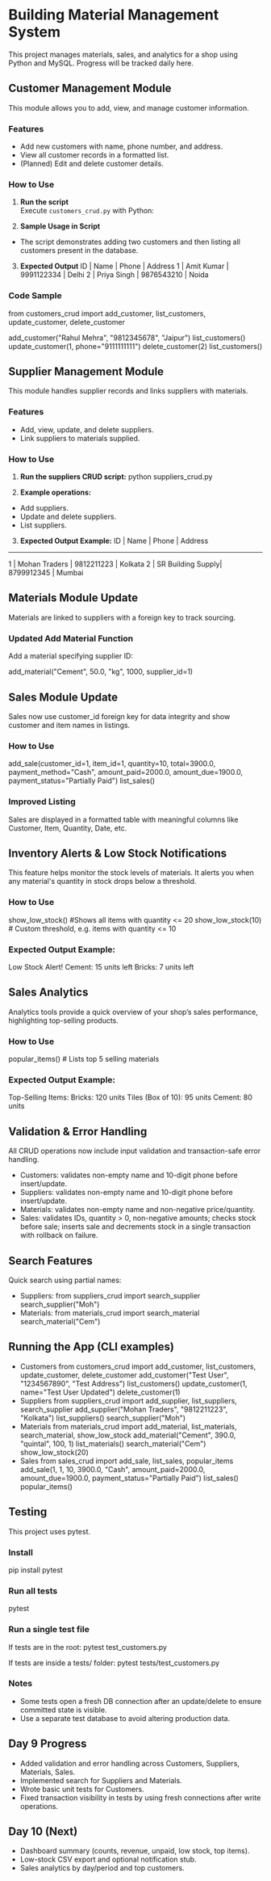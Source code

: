 # Building Material Management System

This project manages materials, sales, and analytics for a shop using Python and MySQL.
Progress will be tracked daily here.

## Customer Management Module

This module allows you to add, view, and manage customer information.

### Features

- Add new customers with name, phone number, and address.
- View all customer records in a formatted list.
- (Planned) Edit and delete customer details.

### How to Use

1. **Run the script**  
   Execute `customers_crud.py` with Python:


2. **Sample Usage in Script**
- The script demonstrates adding two customers and then listing all customers present in the database.

3. **Expected Output**
ID | Name | Phone | Address
1 | Amit Kumar | 9991122334 | Delhi
2 | Priya Singh | 9876543210 | Noida


### Code Sample
from customers_crud import add_customer, list_customers, update_customer, delete_customer

add_customer("Rahul Mehra", "9812345678", "Jaipur")
list_customers()
update_customer(1, phone="9111111111")
delete_customer(2)
list_customers()

## Supplier Management Module

This module handles supplier records and links suppliers with materials.

### Features
- Add, view, update, and delete suppliers.
- Link suppliers to materials supplied.

### How to Use

1. **Run the suppliers CRUD script:**
    python suppliers_crud.py

2. **Example operations:**
- Add suppliers.
- Update and delete suppliers.
- List suppliers.

3. **Expected Output Example:**
ID | Name              | Phone       | Address
-----------------------------------------------
1  | Mohan Traders     | 9812211223  | Kolkata
2  | SR Building Supply| 8799912345  | Mumbai

## Materials Module Update

Materials are linked to suppliers with a foreign key to track sourcing.

### Updated Add Material Function
Add a material specifying supplier ID:

add_material("Cement", 50.0, "kg", 1000, supplier_id=1)

## Sales Module Update

Sales now use customer_id foreign key for data integrity and show customer and item names in listings.

### How to Use

add_sale(customer_id=1, item_id=1, quantity=10, total=3900.0,
         payment_method="Cash", amount_paid=2000.0, amount_due=1900.0,
         payment_status="Partially Paid")
list_sales()

### Improved Listing
Sales are displayed in a formatted table with meaningful columns like Customer, Item, Quantity, Date, etc.

## Inventory Alerts & Low Stock Notifications

This feature helps monitor the stock levels of materials. It alerts you when any material's quantity in stock drops below a threshold.

### How to Use

show_low_stock()      #Shows all items with quantity <= 20
show_low_stock(10)    # Custom threshold, e.g. items with quantity <= 10

### Expected Output Example:

Low Stock Alert!
Cement: 15 units left
Bricks: 7 units left

## Sales Analytics

Analytics tools provide a quick overview of your shop’s sales performance, highlighting top-selling products.

### How to Use

popular_items()       # Lists top 5 selling materials

### Expected Output Example:

Top-Selling Items:
Bricks: 120 units
Tiles (Box of 10): 95 units
Cement: 80 units

## Validation & Error Handling
All CRUD operations now include input validation and transaction-safe error handling.
- Customers: validates non-empty name and 10-digit phone before insert/update.
- Suppliers: validates non-empty name and 10-digit phone before insert/update.
- Materials: validates non-empty name and non-negative price/quantity.
- Sales: validates IDs, quantity > 0, non-negative amounts; checks stock before sale; inserts sale and decrements stock in a single transaction with rollback on failure.

## Search Features
Quick search using partial names:
- Suppliers:
    from suppliers_crud import search_supplier
    search_supplier("Moh")
- Materials:
    from materials_crud import search_material
    search_material("Cem")


## Running the App (CLI examples)
- Customers
    from customers_crud import add_customer, list_customers, update_customer, delete_customer
    add_customer("Test User", "1234567890", "Test Address")
    list_customers()
    update_customer(1, name="Test User Updated")
    delete_customer(1)
- Suppliers
    from suppliers_crud import add_supplier, list_suppliers, search_supplier
    add_supplier("Mohan Traders", "9812211223", "Kolkata")
    list_suppliers()
    search_supplier("Moh")
- Materials
    from materials_crud import add_material, list_materials, search_material, show_low_stock
    add_material("Cement", 390.0, "quintal", 100, 1)
    list_materials()
    search_material("Cem")
    show_low_stock(20)
- Sales
    from sales_crud import add_sale, list_sales, popular_items
    add_sale(1, 1, 10, 3900.0, "Cash", amount_paid=2000.0, amount_due=1900.0, payment_status="Partially Paid")
    list_sales()
    popular_items()


## Testing
This project uses pytest.

### Install
pip install pytest

### Run all tests
pytest


### Run a single test file
If tests are in the root:
    pytest test_customers.py

If tests are inside a tests/ folder:
    pytest tests/test_customers.py


### Notes
- Some tests open a fresh DB connection after an update/delete to ensure committed state is visible.
- Use a separate test database to avoid altering production data.

## Day 9 Progress
- Added validation and error handling across Customers, Suppliers, Materials, Sales.
- Implemented search for Suppliers and Materials.
- Wrote basic unit tests for Customers.
- Fixed transaction visibility in tests by using fresh connections after write operations.

## Day 10 (Next)
- Dashboard summary (counts, revenue, unpaid, low stock, top items).
- Low-stock CSV export and optional notification stub.
- Sales analytics by day/period and top customers.

